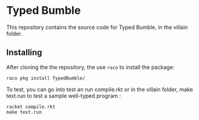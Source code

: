 # Typed Bumble

This repository contains the source code for Typed Bumble, in the villain folder.

## Installing

After cloning the the repository, the use `raco` to install the package:

```
raco pkg install TypedBumble/
```

To test, you can go into test an run compile.rkt or in the villain folder, make text.run to test a sample well-typed program :
```
racket compile.rkt
make text.run
```

